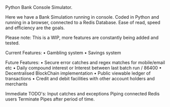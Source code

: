 Python Bank Console Simulator.

Here we have a Bank Simulation running in console.
Coded in Python and running in a browser, connected to a Redis Database.
Ease of read, speed and efficiency are the goals.

Please note: This is a WIP, more features are constantly being added and tested.

Current Features:
• Gambling system
• Savings system

Future Features:
• Secure error catches and regex matches for mobile/email etc
• Daily compound interest or Interest between last batch run / 86400
• Decentralised BlockChain implementation
• Public viewable ledger of transactions
• Credit and debit facilities with other account holders and merchants

Immediate TODO's:
Input catches and exceptions
Piping connected Redis users
Terminate Pipes after period of time.